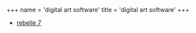 +++
name = 'digital art software'
title = 'digital art software'
+++

- [rebelle 7](https://www.escapemotions.com/products/rebelle/about)
